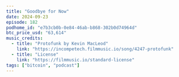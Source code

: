 ```yaml
---
title: "Goodbye for Now"
date: 2024-09-23
episode: 182
podhome_id: "e7b3cb0b-0e84-46ab-b868-302b0d74964d"
btc_price_usd: "63,614"
music_credits:
  - title: "Protofunk by Kevin MacLeod"
    link: "https://incompetech.filmmusic.io/song/4247-protofunk"
  - title: "License"
    link: "https://filmmusic.io/standard-license"
tags: ["bitcoin", "podcast"]
---
```

